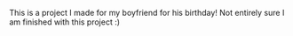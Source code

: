 This is a project I made for my boyfriend for his birthday! Not entirely sure I am finished with this project :) 

